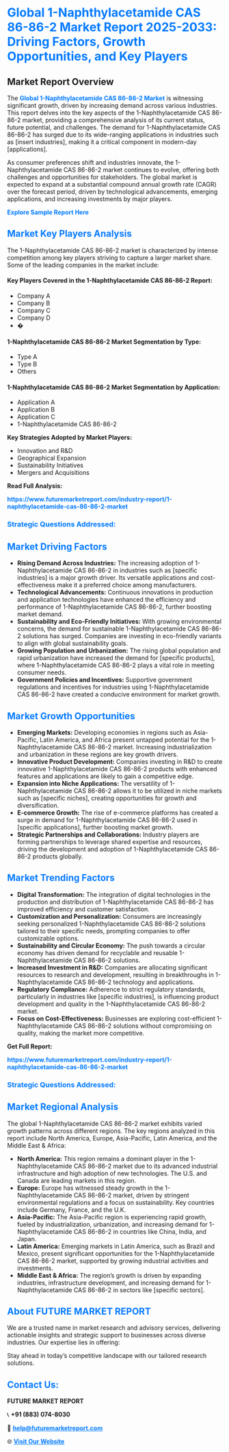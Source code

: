 <h1 style="color: #007BFF;">Global 1-Naphthylacetamide CAS 86-86-2 Market Report 2025-2033: Driving Factors, Growth Opportunities, and Key Players</h1>

<section id="overview">
<h2>Market Report Overview</h2>
<p>The <a href="https://www.futuremarketreport.com/industry-report/1-naphthylacetamide-cas-86-86-2-market" style="color: #007BFF; text-decoration: none;"><strong>Global 1-Naphthylacetamide CAS 86-86-2 Market</strong></a> is witnessing significant growth, driven by increasing demand across various industries. This report delves into the key aspects of the 1-Naphthylacetamide CAS 86-86-2 market, providing a comprehensive analysis of its current status, future potential, and challenges. The demand for 1-Naphthylacetamide CAS 86-86-2 has surged due to its wide-ranging applications in industries such as [insert industries], making it a critical component in modern-day [applications].</p>
<p>As consumer preferences shift and industries innovate, the 1-Naphthylacetamide CAS 86-86-2 market continues to evolve, offering both challenges and opportunities for stakeholders. The global market is expected to expand at a substantial compound annual growth rate (CAGR) over the forecast period, driven by technological advancements, emerging applications, and increasing investments by major players.</p>
</section>

<section id="overview">
<p><a href="https://www.futuremarketreport.com/request-sample/reportId=116795" style="color: #007BFF; text-decoration: none;"><strong>Explore Sample Report Here</strong></a></p>
</section>

<section id="key-players">
<h2 style="color: #007BFF;">Market Key Players Analysis</h2>
<p>The 1-Naphthylacetamide CAS 86-86-2 market is characterized by intense competition among key players striving to capture a larger market share. Some of the leading companies in the market include:</p>
<h4>Key Players Covered in the 1-Naphthylacetamide CAS 86-86-2 Report:</h4>
<ul><li>Company A</li><li>Company B</li><li>Company C</li><li>Company D</li><li>�</li></ul>
<h4>1-Naphthylacetamide CAS 86-86-2 Market Segmentation by Type:</h4>
<ul><li>Type A</li><li>Type B</li><li>Others</li></ul>

<h4>1-Naphthylacetamide CAS 86-86-2 Market Segmentation by Application:</h4>
<ul><li>Application A</li><li>Application B</li><li>Application C</li><li>1-Naphthylacetamide CAS 86-86-2</li></ul>
<p><strong>Key Strategies Adopted by Market Players:</strong></p>
<ul>
<li>Innovation and R&D</li>
<li>Geographical Expansion</li>
<li>Sustainability Initiatives</li>
<li>Mergers and Acquisitions</li>
</ul>
</section>

<section>
<p><strong>Read Full Analysis: </strong></p><a href="https://www.futuremarketreport.com/industry-report/1-naphthylacetamide-cas-86-86-2-market" style="color: #007BFF; text-decoration: none;"><strong>https://www.futuremarketreport.com/industry-report/1-naphthylacetamide-cas-86-86-2-market</strong></a>
<h3 style="color: #007BFF;">Strategic Questions Addressed:</h3>
</section>

<section id="driving-factors">
<h2 style="color: #007BFF;">Market Driving Factors</h2>
<ul>
<li><strong>Rising Demand Across Industries:</strong> The increasing adoption of 1-Naphthylacetamide CAS 86-86-2 in industries such as [specific industries] is a major growth driver. Its versatile applications and cost-effectiveness make it a preferred choice among manufacturers.</li>
<li><strong>Technological Advancements:</strong> Continuous innovations in production and application technologies have enhanced the efficiency and performance of 1-Naphthylacetamide CAS 86-86-2, further boosting market demand.</li>
<li><strong>Sustainability and Eco-Friendly Initiatives:</strong> With growing environmental concerns, the demand for sustainable 1-Naphthylacetamide CAS 86-86-2 solutions has surged. Companies are investing in eco-friendly variants to align with global sustainability goals.</li>
<li><strong>Growing Population and Urbanization:</strong> The rising global population and rapid urbanization have increased the demand for [specific products], where 1-Naphthylacetamide CAS 86-86-2 plays a vital role in meeting consumer needs.</li>
<li><strong>Government Policies and Incentives:</strong> Supportive government regulations and incentives for industries using 1-Naphthylacetamide CAS 86-86-2 have created a conducive environment for market growth.</li>
</ul>
</section>

<section id="growth-opportunities">
<h2 style="color: #007BFF;">Market Growth Opportunities</h2>
<ul>
<li><strong>Emerging Markets:</strong> Developing economies in regions such as Asia-Pacific, Latin America, and Africa present untapped potential for the 1-Naphthylacetamide CAS 86-86-2 market. Increasing industrialization and urbanization in these regions are key growth drivers.</li>
<li><strong>Innovative Product Development:</strong> Companies investing in R&D to create innovative 1-Naphthylacetamide CAS 86-86-2 products with enhanced features and applications are likely to gain a competitive edge.</li>
<li><strong>Expansion into Niche Applications:</strong> The versatility of 1-Naphthylacetamide CAS 86-86-2 allows it to be utilized in niche markets such as [specific niches], creating opportunities for growth and diversification.</li>
<li><strong>E-commerce Growth:</strong> The rise of e-commerce platforms has created a surge in demand for 1-Naphthylacetamide CAS 86-86-2 used in [specific applications], further boosting market growth.</li>
<li><strong>Strategic Partnerships and Collaborations:</strong> Industry players are forming partnerships to leverage shared expertise and resources, driving the development and adoption of 1-Naphthylacetamide CAS 86-86-2 products globally.</li>
</ul>
</section>

<section id="trending-factors">
<h2 style="color: #007BFF;">Market Trending Factors</h2>
<ul>
<li><strong>Digital Transformation:</strong> The integration of digital technologies in the production and distribution of 1-Naphthylacetamide CAS 86-86-2 has improved efficiency and customer satisfaction.</li>
<li><strong>Customization and Personalization:</strong> Consumers are increasingly seeking personalized 1-Naphthylacetamide CAS 86-86-2 solutions tailored to their specific needs, prompting companies to offer customizable options.</li>
<li><strong>Sustainability and Circular Economy:</strong> The push towards a circular economy has driven demand for recyclable and reusable 1-Naphthylacetamide CAS 86-86-2 solutions.</li>
<li><strong>Increased Investment in R&D:</strong> Companies are allocating significant resources to research and development, resulting in breakthroughs in 1-Naphthylacetamide CAS 86-86-2 technology and applications.</li>
<li><strong>Regulatory Compliance:</strong> Adherence to strict regulatory standards, particularly in industries like [specific industries], is influencing product development and quality in the 1-Naphthylacetamide CAS 86-86-2 market.</li>
<li><strong>Focus on Cost-Effectiveness:</strong> Businesses are exploring cost-efficient 1-Naphthylacetamide CAS 86-86-2 solutions without compromising on quality, making the market more competitive.</li>
</ul>
</section>

<section>
<p><strong>Get Full Report: </strong></p><a href="https://www.futuremarketreport.com/industry-report/1-naphthylacetamide-cas-86-86-2-market" style="color: #007BFF; text-decoration: none;"><strong>https://www.futuremarketreport.com/industry-report/1-naphthylacetamide-cas-86-86-2-market</strong></a>
<h3 style="color: #007BFF;">Strategic Questions Addressed:</h3>
</section>


<section id="regional-analysis">
<h2 style="color: #007BFF;">Market Regional Analysis</h2>
<p>The global 1-Naphthylacetamide CAS 86-86-2 market exhibits varied growth patterns across different regions. The key regions analyzed in this report include North America, Europe, Asia-Pacific, Latin America, and the Middle East & Africa:</p>
<ul>
<li><strong>North America:</strong> This region remains a dominant player in the 1-Naphthylacetamide CAS 86-86-2 market due to its advanced industrial infrastructure and high adoption of new technologies. The U.S. and Canada are leading markets in this region.</li>
<li><strong>Europe:</strong> Europe has witnessed steady growth in the 1-Naphthylacetamide CAS 86-86-2 market, driven by stringent environmental regulations and a focus on sustainability. Key countries include Germany, France, and the U.K.</li>
<li><strong>Asia-Pacific:</strong> The Asia-Pacific region is experiencing rapid growth, fueled by industrialization, urbanization, and increasing demand for 1-Naphthylacetamide CAS 86-86-2 in countries like China, India, and Japan.</li>
<li><strong>Latin America:</strong> Emerging markets in Latin America, such as Brazil and Mexico, present significant opportunities for the 1-Naphthylacetamide CAS 86-86-2 market, supported by growing industrial activities and investments.</li>
<li><strong>Middle East & Africa:</strong> The region’s growth is driven by expanding industries, infrastructure development, and increasing demand for 1-Naphthylacetamide CAS 86-86-2 in sectors like [specific sectors].</li>
</ul>
</section>

<footer>
<h2 style="color: #007BFF;">About FUTURE MARKET REPORT</h2>
<p>We are a trusted name in market research and advisory services, delivering actionable insights and strategic support to businesses across diverse industries. Our expertise lies in offering:</p>

<p>Stay ahead in today’s competitive landscape with our tailored research solutions.</p>

<h2 style="color: #007BFF;">Contact Us:</h2>
<p><strong>FUTURE MARKET REPORT</strong></p>
<p>📞 <strong>+91 (883) 074-8030</strong></p>
<p>📧 <strong><a href="mailto:help@futuremarketreport.com" style="color: #007BFF;">help@futuremarketreport.com</a></strong></p>
<p>🌐 <strong><a href="https://www.futuremarketreport.com/" style="color: #007BFF;">Visit Our Website</a></strong></p>
</footer>